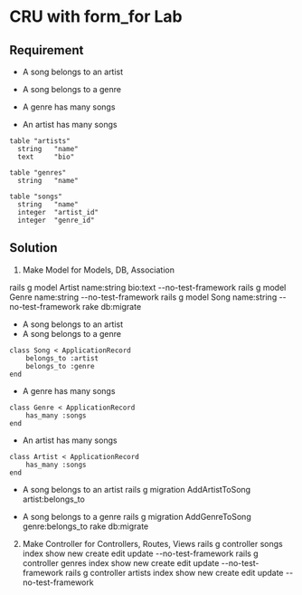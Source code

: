 # CRU with form_for Lab

## Requirement

* A song belongs to an artist

* A song belongs to a genre

* A genre has many songs

* An artist has many songs

```db
table "artists"
  string   "name"
  text     "bio"

table "genres"
  string   "name"

table "songs"
  string   "name"
  integer  "artist_id"
  integer  "genre_id"
```

## Solution

1. Make Model for Models, DB, Association

rails g model Artist name:string bio:text --no-test-framework
rails g model Genre name:string --no-test-framework
rails g model Song name:string --no-test-framework
rake db:migrate

* A song belongs to an artist
* A song belongs to a genre

```
class Song < ApplicationRecord
    belongs_to :artist
    belongs_to :genre
end
```

* A genre has many songs

```
class Genre < ApplicationRecord
    has_many :songs
end
```

* An artist has many songs

```
class Artist < ApplicationRecord
    has_many :songs
end
```

* A song belongs to an artist
rails g migration AddArtistToSong artist:belongs_to

* A song belongs to a genre
rails g migration AddGenreToSong genre:belongs_to
rake db:migrate

2. Make Controller for Controllers, Routes, Views
rails g controller songs index show new create edit update --no-test-framework
rails g controller genres index show new create edit update --no-test-framework
rails g controller artists index show new create edit update --no-test-framework
